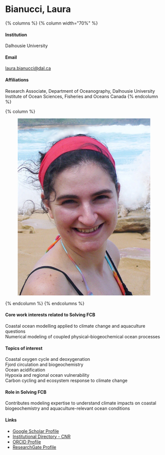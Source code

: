 # Bianucci, Laura

{% columns %}
{% column width="70%" %}
#### Institution

Dalhousie University

#### Email

laura.bianucci@dal.ca

#### Affiliations

Research Associate, Department of Oceanography, Dalhousie University\
Institute of Ocean Sciences, Fisheries and Oceans Canada
{% endcolumn %}

{% column %}
<figure><img src="https://raw.githubusercontent.com/Solving-FCB/docs/refs/heads/main/.img/bianucci-l.webp" alt=""></figure>
{% endcolumn %}
{% endcolumns %}

#### Core work interests related to Solving FCB

Coastal ocean modelling applied to climate change and aquaculture questions\
Numerical modeling of coupled physical–biogeochemical ocean processes

#### Topics of interest

Coastal oxygen cycle and deoxygenation\
Fjord circulation and biogeochemistry\
Ocean acidification\
Hypoxia and regional ocean vulnerability\
Carbon cycling and ecosystem response to climate change

#### Role in Solving FCB

Contributes modeling expertise to understand climate impacts on coastal biogeochemistry and aquaculture-relevant ocean conditions

#### Links

* [Google Scholar Profile](https://scholar.google.com/citations?user=SYZFNmUAAAAJ)
* [Institutional Directory - CNR](https://www.igg.cnr.it/en/personale/laura-bianucci)
* [ORCID Profile](https://orcid.org/0000-0002-4632-1321)
* [ResearchGate Profile](https://www.researchgate.net/profile/Laura-Bianucci)

